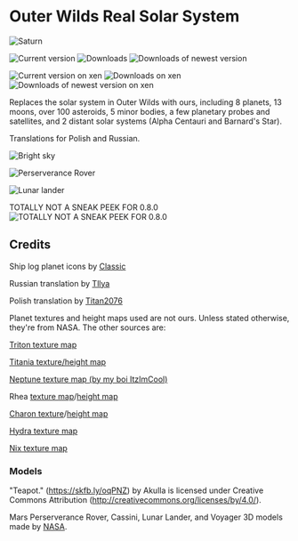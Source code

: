 # Outer Wilds Real Solar System
![Saturn](https://user-images.githubusercontent.com/22628069/147424489-f453cb3b-1719-46b4-bac2-e97a6057ee73.png)

![Current version](https://img.shields.io/github/manifest-json/v/Minecraft633/outer-wilds-real-solar-system-titan-edition?color=gree&filename=manifest.json&style=for-the-badge)
![Downloads](https://img.shields.io/github/downloads/minecraft633/outer-wilds-real-solar-system-titan-edition/total?style=for-the-badge)
![Downloads of newest version](https://img.shields.io/github/downloads/minecraft633/outer-wilds-real-solar-system-titan-edition/latest/total?style=for-the-badge)

![Current version on xen](https://img.shields.io/github/manifest-json/v/xen-42/outer-wilds-real-solar-system?color=gree&filename=manifest.json&label=VERSION%20(XEN/OG)&style=for-the-badge)
![Downloads on xen](https://img.shields.io/github/downloads/xen-42/outer-wilds-real-solar-system/total?style=for-the-badge&label=DOWNLOADS%20(XEN/OG))
![Downloads of newest version on xen](https://img.shields.io/github/downloads/xen-42/outer-wilds-real-solar-system/latest/total?style=for-the-badge&label=DOWNLOADS@LATEST%20(XEN/OG))

Replaces the solar system in Outer Wilds with ours, including 8 planets, 13 moons, over 100 asteroids, 5 minor bodies, a few planetary probes and satellites, and 2 distant solar systems (Alpha Centauri and Barnard's Star).

Translations for Polish and Russian.

![Bright sky](https://user-images.githubusercontent.com/22628069/146660294-41484062-cc5e-49d8-b940-01467c121907.png)

![Perserverance Rover](https://user-images.githubusercontent.com/22628069/147908787-7ee451b6-459d-449f-8fa1-dbac6be82103.png)

![Lunar lander](https://user-images.githubusercontent.com/22628069/148104095-67424b8a-7307-4bcc-a5a9-138d97316e23.png)

TOTALLY NOT A SNEAK PEEK FOR 0.8.0
![TOTALLY NOT A SNEAK PEEK FOR 0.8.0](https://github.com/Minecraft633/outer-wilds-real-solar-system-titan-edition/assets/67232360/f5215e70-bbc8-4623-8980-a75266602889)


## Credits
Ship log planet icons by [Classic](https://github.com/ClassicalBro)

Russian translation by [Tllya](https://github.com/Tllya)

Polish translation by [Titan2076](https://github.com/Minecraft633)

Planet textures and height maps used are not ours. Unless stated otherwise, they're from NASA. The other sources are:

[Triton texture map](https://www.deviantart.com/neptuneprogaming/art/Triton-Texture-Map-713512330)

[Titania texture/height map](https://www.deviantart.com/astra-planetshine/art/Uranus-Project-Missing-Data-Titania-646920848)

[Neptune texture map (by my boi ItzImCool)](https://www.deviantart.com/itzimcool/art/Neptune-Texture-Map-2022-1029964249)

Rhea [texture map](https://www.deviantart.com/oleg-pluton/art/Rhea-texture-map-767818383)/[height map](https://www.deviantart.com/oleg-pluton/art/Rhea-elevation-map-767817482)

[Charon texture](https://www.deviantart.com/askaniy/art/Charon-Texture-Map-762245061)/[height map](https://astrogeology.usgs.gov/search/map/charon_new_horizons_lorri_mvic_global_dem_300m)

[Hydra texture map](https://www.deviantart.com/askaniy/art/Hydra-False-Color-Map-926623163)

[Nix texture map](https://www.deviantart.com/askaniy/art/Nix-False-Color-Map-926588947)

### Models

"Teapot." (https://skfb.ly/oqPNZ) by Akulla is licensed under Creative Commons Attribution (http://creativecommons.org/licenses/by/4.0/).

Mars Perserverance Rover, Cassini, Lunar Lander, and Voyager 3D models made by [NASA](https://nasa3d.arc.nasa.gov/models).
